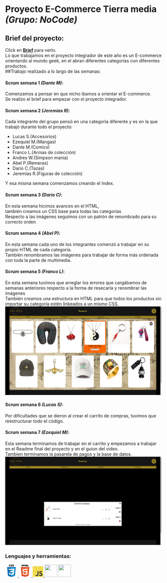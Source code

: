 # Proyecto E-Commerce Tierra media *(Grupo: NoCode)*
## Brief del proyecto:
Click en **[Brief](./Brief.pdf)** para verlo.<br>
Lo que trabajamos en el proyecto integrador de este año es un E-commerce orientando al mundo geek, en el abran diferentes categorías con diferentes productos.<br>
##Trabajo realizado a lo largo de las semanas:

#### Scrum semana 1 *(Dante M)*:<br>
Comenzamos a pensar en que nicho íbamos a orientar el E-commerce.<br>
Se realizo el brief para empezar con el proyecto integrador.<br>

#### Scrum semana 2 *(Jeremias R)*:<br>
Cada integrante del grupo pensó en una categoría diferente y es en la que trabajó durante todo el proyecto:<br>
- Lucas S.(Accesorios)
- Ezequiel M.(Mangas)
- Dante M.(Comics)
- Franco L.(Armas de colección)
- Andres W.(Simpson manía)
- Abel P.(Remeras)
- Dario C.(Tazas)
- Jeremias R.(Figuras de colección)<br>

Y esa misma semana comenzamos creando el Index.

#### Scrum semana 3 *(Dario C)*:<br>
En esta semana hicimos avances en el HTML,<br>también creamos un CSS base para todas las categorías<br>
Respecto a las imágenes seguimos con un patrón de renombrado para su correcto orden<br>

#### Scrum semana 4 *(Abel P)*:<br>
En esta semana cada uno de los integrantes comenzó a trabajar en su propio HTML de cada categoría. <br>
También renombramos las imágenes para trabajar de forma más ordenada con toda la parte de multimedia.

#### Scrum semana 5 *(Franco L)*:<br>
En esta semana tuvimos que arreglar los errores que cargábamos de semanas anteriores respecto a la forma de resecarla y renombrar las imágenes<br>
También creamos una estructura en HTML para que todos los productos sin importar su categoría estén linkeados a un mismo CSS.
![Texto alternativo](client/media/media-readme/scrum5.png)

#### Scrum semana 6 *(Lucas S)*:<br>
Por dificultades que se dieron al crear el carrito de compras, tuvimos que reestructurar todo el código.<br>

#### Scrum semana 7 *(Ezequiel M)*:<br>
Esta semana terminamos de trabajar en el carrito y empezamos a trabajar en el Readme final del proyecto y en el guion del video. <br>
Tambien terminamos la pasarela de pagos y la base de datos.
<br>
![Texto alternativo](client/media/media-readme/scrum7.png)

<h3 align="left">Lenguajes y herramientas:</h3>
<p align="left"> <a href="https://www.w3schools.com/css/" target="_blank" rel="noreferrer"> <img src="https://raw.githubusercontent.com/devicons/devicon/master/icons/css3/css3-original-wordmark.svg" alt="css3" width="40" height="40"/> </a> <a href="https://www.w3.org/html/" target="_blank" rel="noreferrer"> <img src="https://raw.githubusercontent.com/devicons/devicon/master/icons/html5/html5-original-wordmark.svg" alt="html5" width="40" height="40"/> </a> <a href="https://developer.mozilla.org/en-US/docs/Web/JavaScript" target="_blank" rel="noreferrer"> <img src="https://raw.githubusercontent.com/devicons/devicon/master/icons/javascript/javascript-original.svg" alt="javascript" width="35" height="35"/> </a> 
<img src="https://icongr.am/devicon/mysql-original-wordmark.svg?size=128&color=currentColor" width="40" height="40"/>
<img src="https://icongr.am/devicon/nodejs-original-wordmark.svg?size=128&color=currentColor" width="40" height="40"/>
</p>
